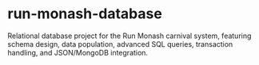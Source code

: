 # run-monash-database
Relational database project for the Run Monash carnival system, featuring schema design, data population, advanced SQL queries, transaction handling, and JSON/MongoDB integration.
